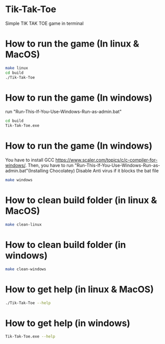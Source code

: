 # Tik-Tak-Toe
Simple TIK TAK TOE game in terminal

# How to run the game (In linux & MacOS)
```sh
make linux
cd build
./Tik-Tak-Toe
```

# How to run the game (In windows)
run "Run-This-If-You-Use-Windows-Run-as-admin.bat"
```sh
cd build
Tik-Tak-Toe.exe
```

# How to run the game (In windows)
You have to install GCC https://www.scaler.com/topics/c/c-compiler-for-windows/. Then,
you have to run "Run-This-If-You-Use-Windows-Run-as-admin.bat"(Installing Chocolatey) 
Disable Anti virus if it blocks the bat file
```sh
make windows
```

# How to clean build folder (in linux & MacOS)
```sh
make clean-linux
```
# How to clean build folder (in windows)
```sh
make clean-windows
```

# How to get help (in linux & MacOS)
```sh
./Tik-Tak-Toe --help
```

# How to get help (in windows)
```sh
Tik-Tak-Toe.exe --help
```


